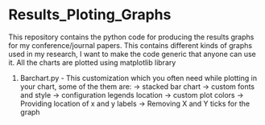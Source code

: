 # Results_Ploting_Graphs
This repository contains the python code for producing the results graphs for my conference/journal papers. This contains different kinds of graphs used in my research, I want to make the code generic that anyone can use it.
All the charts are plotted using matplotlib library
1. Barchart.py - This customization which you often need while plotting in your chart, some of the them are:
   -> stacked bar chart 
   -> custom fonts and style 
   -> configuration legends location 
   -> custom plot colors 
   -> Providing location of x and y labels 
   -> Removing X and Y ticks for the graph
